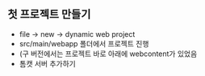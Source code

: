 ## 첫 프로젝트 만들기
* file -> new -> dynamic web project
* src/main/webapp 폴더에서 프로젝트 진행
* (구 버전에서는 프로젝트 바로 아래에 webcontent가 있었음
* 톰캣 서버 추가하기